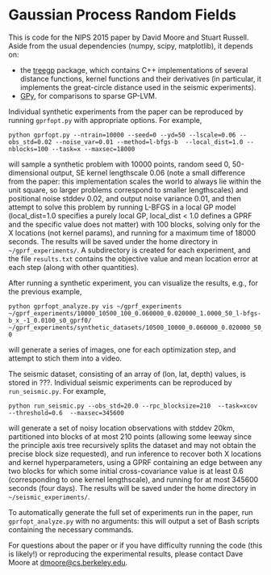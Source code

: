 # Gaussian Process Random Fields

This is code for the NIPS 2015 paper by David Moore and Stuart Russell. Aside from the usual dependencies (numpy, scipy, matplotlib), it depends on:
- the [treegp](https://github.com/davmre/treegp) package, which contains C++ implementations of several distance functions, kernel functions and their derivatives (in particular, it implements the great-circle distance used in the seismic experiments). 
- [GPy](https://github.com/SheffieldML/GPy), for comparisons to sparse GP-LVM. 

Individual synthetic experiments from the paper can be reproduced by running `gprfopt.py` with appropriate options. For example,

    python gprfopt.py --ntrain=10000 --seed=0 --yd=50 --lscale=0.06 --obs_std=0.02 --noise_var=0.01 --method=l-bfgs-b  --local_dist=1.0 --nblocks=100 --task=x --maxsec=18000

will sample a synthetic problem with 10000 points, random seed 0, 50-dimensional output, SE kernel lengthscale 0.06 (note a small difference from the paper: this implementation scales the world to always lie within the unit square, so larger problems correspond to smaller lengthscales) and positional noise stddev 0.02, and output noise variance 0.01, and then attempt to solve this problem by running L-BFGS in a local GP model (local_dist=1.0 specifies a purely local GP, local_dist < 1.0 defines a GPRF and the specific value does not matter) with 100 blocks, solving only for the X locations (not kernel params), and running for a maximum time of 18000 seconds. The results will be saved under the home directory in `~/gprf_experiments/`. A subdirectory is created for each experiment, and the file `results.txt` contains the objective value and mean location error at each step (along with other quantities). 

After running a synthetic experiment, you can visualize the results, e.g., for the previous example,

    python gprfopt_analyze.py vis ~/gprf_experiments ~/gprf_experiments/10000_10500_100_0.060000_0.020000_1.0000_50_l-bfgs-b_x_-1_0.0100_s0_gprf0/ ~/gprf_experiments/synthetic_datasets/10500_10000_0.060000_0.020000_50_0.pkl 0

will generate a series of images, one for each optimization step, and attempt to stich them into a video. 

The seismic dataset, consisting of an array of (lon, lat, depth) values, is stored in ???. Individual seismic experiments can be reproduced by `run_seismic.py`. For example,

    python run_seismic.py --obs_std=20.0 --rpc_blocksize=210  --task=xcov --threshold=0.6  --maxsec=345600

will generate a set of noisy location observations with stddev 20km,
partitioned into blocks of at most 210 points (allowing some leeway
since the principle axis tree recursively splits the dataset and may
not obtain the precise block size requested), and run inference to
recover both X locations and kernel hyperparameters, using a GPRF
containing an edge between any two blocks for which some initial cross-covariance 
value is at least 0.6 (corresponding to one kernel lengthscale), and running
for at most 345600 seconds (four days). The results will be saved under the home 
directory in `~/seismic_experiments/`. 

To automatically generate the full set of experiments run in the paper, run `gprfopt_analyze.py` with no arguments: this will output a set of Bash scripts containing the necessary commands. 

For questions about the paper or if you have difficulty running the code (this is likely!) or reproducing the experimental results, please contact Dave Moore at dmoore@cs.berkeley.edu. 
